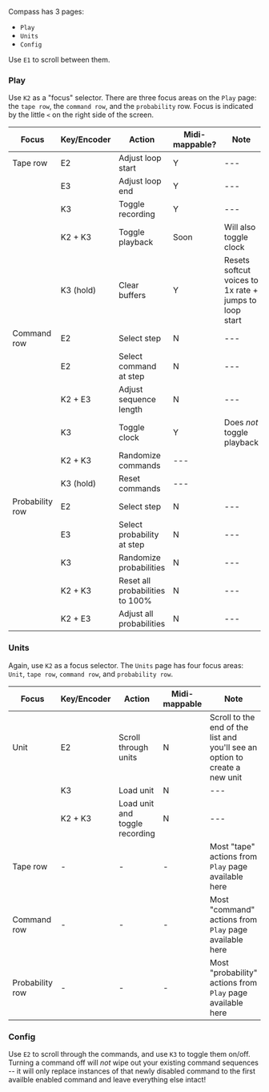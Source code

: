 Compass has 3 pages:

- `Play`
- `Units`
- `Config`

Use `E1` to scroll between them. 

### Play 

Use `K2` as a "focus" selector. There are three focus areas on the `Play` page: the `tape row`, the `command row`, and the `probability` row. Focus is indicated by the little `<` on the right side of the screen.

| Focus | Key/Encoder | Action | Midi-mappable? | Note |
| - | - | - | - | - |
| Tape row | E2 | Adjust loop start | Y | --- |
|      | E3 | Adjust loop end | Y | --- |
|      | K3 | Toggle recording | Y | --- | 
|      | K2 + K3 | Toggle playback | Soon | Will also toggle clock |
|      | K3 (hold) | Clear buffers | Y | Resets softcut voices to 1x rate + jumps to loop start |
| Command row | E2 | Select step | N | --- |
|             | E2 | Select command at step | N | --- |
|             | K2 + E3 | Adjust sequence length | N | --- |
|             | K3 | Toggle clock | Y | Does _not_ toggle playback |
|             | K2 + K3 | Randomize commands | --- | 
|             | K3 (hold) | Reset commands | --- |
| Probability row | E2 | Select step | N | --- |
|                 | E3 | Select probability at step | N | --- |
|                 | K3 | Randomize probabilities | N | --- |
|                 | K2 + K3 | Reset all probabilities to 100% | N | --- |
|                 | K2 + E3 | Adjust all probabilities | N | --- |

### Units

Again, use `K2` as a focus selector. The `Units` page has four focus areas: `Unit`, `tape row`, `command row`, and `probability row`. 

| Focus | Key/Encoder | Action | Midi-mappable | Note |
| - | - | - | - | - |
| Unit | E2 | Scroll through units | N | Scroll to the end of the list and you'll see an option to create a new unit |
|      | K3 | Load unit | N | --- |
|      | K2 + K3 | Load unit and toggle recording | N | --- |
| Tape row | - | - | - | Most "tape" actions from `Play` page available here
| Command row | - | - | - | Most "command" actions from `Play` page available here |
| Probability row | - | - | - | Most "probability" actions from `Play` page available here |

### Config

Use `E2` to scroll through the commands, and use `K3` to toggle them on/off. Turning a command off will _not_ wipe out your existing command sequences -- it will only replace instances of that newly disabled command to the first availble enabled command and leave everything else intact! 
